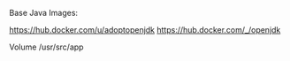 Base Java Images:

https://hub.docker.com/u/adoptopenjdk
https://hub.docker.com/_/openjdk

Volume /usr/src/app
